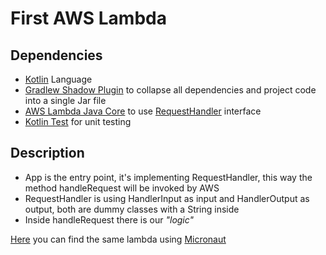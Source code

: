 # First AWS Lambda

## Dependencies
 - [Kotlin](https://kotlinlang.org/) Language
 - [Gradlew Shadow Plugin](https://github.com/johnrengelman/shadow) to collapse all dependencies and project code into a single Jar file
 - [AWS Lambda Java Core](https://github.com/aws/aws-lambda-java-libs/tree/master/aws-lambda-java-core) to use [RequestHandler](https://github.com/aws/aws-lambda-java-libs/blob/master/aws-lambda-java-core/src/main/java/com/amazonaws/services/lambda/runtime/RequestHandler.java) interface
 - [Kotlin Test](https://kotlinlang.org/api/latest/kotlin.test/index.html) for unit testing

## Description
- App is the entry point, it's implementing RequestHandler, this way the method handleRequest will be invoked by AWS
- RequestHandler is using HandlerInput as input and HandlerOutput as output, both are dummy classes with a String inside
- Inside handleRequest there is our *"logic"*

[Here](https://github.com/dcampogiani/FirstAWSLambdaMicronaut) you can find the same lambda using [Micronaut](https://micronaut.io/)

